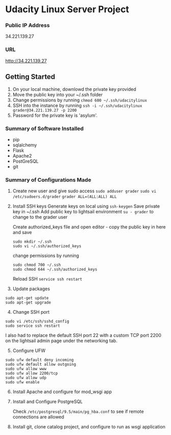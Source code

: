 # Udacity Linux Server Project

### Public IP Address
34.221.139.27

### URL
http://34.221.139.27

## Getting Started
1. On your local machine, downlowd the private key provided
2. Move the public key into your ~/.ssh folder
3. Change permissions by running `chmod 600 ~/.ssh/udacitylinux`
4. SSH into the instance by running `ssh -i ~/.ssh/udacitylinux grader@34.221.139.27 -p 2200`
5. Password for the private key is 'asylum'.

### Summary of Software Installed
* pip
* sqlalchemy
* Flask
* Apache2
* PostGreSQL
* git

### Summary of Configurations Made
1. Create new user and give sudo access
`sudo adduser grader`
`sudo vi /etc/sudoers.d/grader`
`grader ALL=(ALL:ALL) ALL`
2. Install SSH keys
   Generate keys on local using `ssh-keygen`
   Save private key in ~/.ssh
   Add public key to lightsail environment
   `su - grader` to change to the grader user
   
   Create authorized_keys file and open editor - copy the public key in here and save
   ```
   sudo mkdir ~/.ssh
   sudo vi ~/.ssh/authorized_keys
   ``` 
   change permissions by running 
   ```
   sudo chmod 700 ~/.ssh
   sudo chmod 644 ~/.ssh/authorized_keys
   ```
   Reload SSH `service ssh restart`
3. Update packages
```
sudo apt-get update
sudo apt-get upgrade
```
4. Change SSH port
```
sudo vi /etc/ssh/sshd_config
sudo service ssh restart
```
   I also had to replace the default SSH port 22 with a custom TCP port 2200 on the lightsail admin page under the networking tab.

5. Configure UFW
```
sudo ufw default deny incoming
sudo ufw default allow outgoing
sudo ufw allow www
sudo ufw allow 2200/tcp
sudo ufw allow udp
sudo ufw enable
```
6. Install Apache and configure for mod_wsgi app
7. Install and Configure PostgreSQL
   
   Check `/etc/postgresql/9.5/main/pg_hba.conf` to see if remote connections are allowed

8. Install git, clone catalog project, and configure to run as wsgi application
